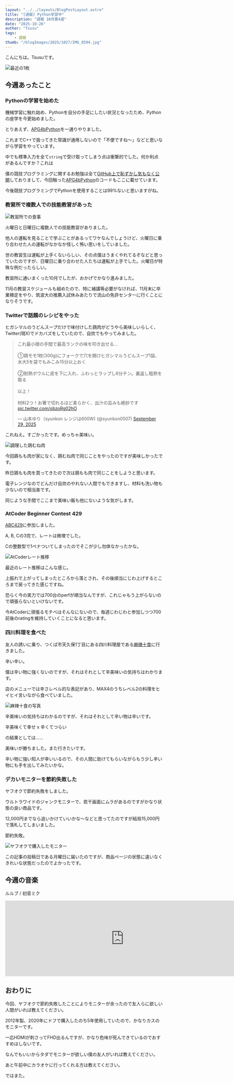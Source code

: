 ```yaml
---
layout: "../../layouts/BlogPostLayout.astro"
title: "[週報] Python学習中"
description: "週報 10月第4週"
date: "2025-10-26"
author: "Tsusu"
tags:
    - 週報
thumb: "/blogImages/2025/1027/IMG_8594.jpg"
---
```


こんにちは。Tsusuです。

![最近の1枚](/blogImages/2025/1027/IMG_8594.jpg)
## 今週あったこと
### Pythonの学習を始めた
機械学習に触れ始め、Pythonを自分の手足にしたい状況となったため、Pythonの座学を今更始めました。

とりあえず、[APG4bPython](https://atcoder.jp/contests/APG4bPython)を一通りやりました。

これまでC++で扱ってきた常識が通用しないので「不便ですね～」などと思いながら学習をやっています。

中でも標準入力を全て```string```で受け取ってしまう点は衝撃的でした。何か利点があるんですか？これは

僕の競技プログラミングに関するお勉強は全て[GitHub上で恥ずかし気もなく公開](https://github.com/tsusu0409/atcoder)しておりまして、今回触った[APG4bPython](https://atcoder.jp/contests/APG4bPython)のコードもここに載せています。

今後競技プログラミングでPythonを使用することは99%ないと思いますがね。

### 教習所で複数人での技能教習があった
![教習所での食事](/blogImages/2025/1027/IMG_8592.jpg)

火曜日と日曜日に複数人での技能教習がありました。

他人の運転を見ることで学ぶことがあるってワケなんでしょうけど、火曜日に乗り合わせた人の運転がなかなか怪しく怖い思いをしていました。

世の教習生は運転が上手くないらしい、その点僕はうまくやれてるぞなどと思っていたのですが、日曜日に乗り合わせた人たちは運転が上手でした。火曜日が特殊な例だったらしい。

教習所に通いまくった10月でしたが、おかげでかなり進みました。

11月の教習スケジュールも組めたので、特に補講等必要がなければ、11月末に卒業検定をやり、筑波大の推薦入試休みあたりで流山の免許センターに行くことになりそうです。

### Twitterで話題のレシピをやった
ヒガシマルのうどんスープだけで味付けした鶏肉がどうやら美味しいらしく、Twitter(現X)でドカバズをしていたので、自炊でもやってみました。

<blockquote class="twitter-tweet"><p lang="ja" dir="ltr">これ最小限の手間で最高ランクの味を叩き出せる…<br><br>①鶏モモ1枚(300g)にフォークで穴を開けヒガシマルうどんスープ1袋、水大5を袋でもみこみ15分以上おく<br><br>②耐熱ボウルに皮を下に入れ、ふわっとラップし6分チン。裏返し粗熱を取る<br><br>以上！<br><br>材料2つ！お箸で切れるほど柔らかく、出汁の旨みも絶妙です <a href="https://t.co/obzoRg02hO">pic.twitter.com/obzoRg02hO</a></p>&mdash; 山本ゆり（syunkon レンジは600W) (@syunkon0507) <a href="https://twitter.com/syunkon0507/status/1972633660403949793?ref_src=twsrc%5Etfw">September 29, 2025</a></blockquote> <script async src="https://platform.twitter.com/widgets.js" charset="utf-8"></script>

これねえ。すごかったです。めっちゃ美味い。

![調理した鶏むね肉](/blogImages/2025/1027/1CC52499-334D-4CC7-8DB3-BF659B070704.jpg)

今回鶏もも肉が家になく、鶏むね肉で同じことをやったのですが美味しかったです。

昨日鶏もも肉を買ってきたので次は鶏もも肉で同じことをしようと思います。

電子レンジなのでどんだけ自炊のやれない人間でもできますし、材料も洗い物も少ないので相当楽です。

同じような手間でここまで美味い飯も他にないような気がします。

### AtCoder Beginner Contest 429
[ABC429](https://atcoder.jp/contests/abc428)に参加しました。

A, B, Cの3完で、レートは微増でした。

Cの整数型で1ペナついてしまったのでそこが少し勿体なかったかな。

![AtCoderレート推移](/blogImages/2025/1027/atcoder_rating.png)

最近のレート推移はこんな感じ。

上振れで上がってしまったところから落とされ、その後順当にじわ上げするところまで戻ってきた感じですね。

恐らく今の実力では700台のperfが順当なんですが、これじゃもう上がらないので頑張らないといけないです。

今AtCoderに頑張るモチベはそんなにないので、毎週じわじわと参加しつつ700前後のratingを維持していくことになると思います。

### 四川料理を食べた
友人の誘いに乗り、つくば市天久保1丁目にある四川料理屋である[麻辣十食](https://x.com/malajyuusyoku)に行きました。

辛い辛い。

僕は辛い物に強くないのですが、それはそれとして辛美味いの気持ちはわかります。

店のメニューでは辛さレベル的な表記があり、MAX4のうちレベル2の料理をヒイヒイ言いながら食べていました。

![麻辣十食の写真](/blogImages/2025/1027/IMG_8594.jpg)

辛美味いの気持ちはわかるのですが、それはそれとして辛い物は辛いです。

辛美味くて幸せ x 辛くてつらい

の結果としては......

美味いが勝ちました。また行きたいです。

辛い物に強い知人が幸いいるので、その人間に助けてもらいながらもう少し辛い物にも手を出してみたいかな。

### デカいモニターを節約失敗した
ヤフオクで節約失敗をしました。

ウルトラワイドのジャンクモニターで、若干画面にムラがあるのですがかなり状態の良い商品です。

12,000円までなら追いかけていいかな～などと思ってたのですが結局15,000円で落札してしまいました。

節約失敗。

![ヤフオクで購入したモニター](/blogImages/2025/1027/IMG_8597.jpg)

この記事の投稿日である月曜日に届いたのですが、商品ページの状態に違いなくきれいな状態だったのでよかったです。

## 今週の音楽
ルルブ / 初音ミク
<iframe width="758" height="242" src="https://www.youtube.com/embed/p5hojvz0Y8g" title="ルルブ / 初音ミク" frameborder="0" allow="accelerometer; autoplay; clipboard-write; encrypted-media; gyroscope; picture-in-picture; web-share" referrerpolicy="strict-origin-when-cross-origin" allowfullscreen></iframe>

## おわりに
今回、ヤフオクで節約失敗したことによりモニターが余ったので友人らに欲しい人間がいれば教えてください。

2012年製、2020年にドフで購入したのち5年使用していたので、かなりカスのモニターです。

一応HDMIが刺さってFHD出るんですが、かなり色味が死んできているのでおすすめはしないです。

なんでもいいからタダでモニターが欲しい僕の友人がいれば教えてください。

あと午前中にカラオケに行ってくれる方は教えてください。

ではまた。